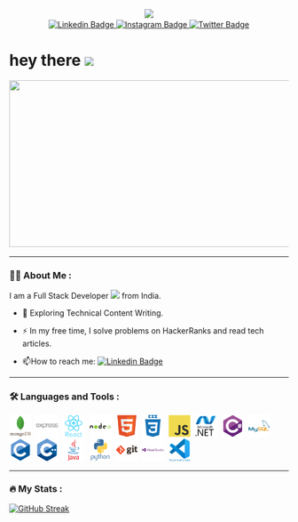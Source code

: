       
<div id="topImage" align="center">
      <img src="https://media.giphy.com/media/M9gbBd9nbDrOTu1Mqx/giphy.gif" width:"120" height="120"/>
 </div> 
 <div id="badges" align="center">
      <a href="https://www.linkedin.com/in/akd-kr53/">
            <img src="https://img.shields.io/badge/LinkedIn-blue?logo=linkedin&logoColor=white&style=for-the-badge" alt="Linkedin Badge"/>
      </a>
      <a href="https://www.instagram.com/kr.ak53/">
            <img src="https://img.shields.io/badge/Instagram-red?logo=instagram&logoColor=white&style=for-the-badge" alt="Instagram Badge"/>
      </a>
      <a href="https://twitter.com/ak53yahoo/">
           <img src="https://img.shields.io/badge/Twitter-blue?style=for-the-badge&logo=twitter&logoColor=white" alt="Twitter Badge"/>
      </a>
 </div>     
 <h1>
  hey there
  <img src="https://media.giphy.com/media/hvRJCLFzcasrR4ia7z/giphy.gif" width="30px"/>
</h1>
<div align="center">
  <img src="https://media.giphy.com/media/dWesBcTLavkZuG35MI/giphy.gif" width="600" height="300"/>
</div>

---

### :man_technologist: About Me :

I am a Full Stack Developer <img src="https://media.giphy.com/media/WUlplcMpOCEmTGBtBW/giphy.gif" width="30"> from India.
<!-- - :telescope: I’m working as a Software Engineer and contributing to frontend and backend for building web applications.
 -->
- :seedling: Exploring Technical Content Writing.

- :zap: In my free time, I solve problems on HackerRanks and read tech articles.

- :mailbox:How to reach me: [![Linkedin Badge](https://img.shields.io/badge/-Abhishek-blue?style=flat&logo=Linkedin&logoColor=white)](https://www.linkedin.com/in/akd-kr53/)

---

### :hammer_and_wrench: Languages and Tools :

<div>
  <img src="https://github.com/devicons/devicon/blob/master/icons/mongodb/mongodb-original-wordmark.svg" title="mongoDB" **alt="mongoDB" width="40" height="40"/>&nbsp; 
  <img src="https://github.com/devicons/devicon/blob/master/icons/express/express-original-wordmark.svg" title="Express" **alt="Express" width="40" height="40"/>&nbsp; 
  <img src="https://github.com/devicons/devicon/blob/master/icons/react/react-original-wordmark.svg" title="React" alt="React" width="40" height="40"/>&nbsp;    
  <img src="https://github.com/devicons/devicon/blob/master/icons/nodejs/nodejs-original-wordmark.svg" title="NodeJS" alt="NodeJS" width="40" height="40"/>&nbsp;
  <img src="https://github.com/devicons/devicon/blob/master/icons/html5/html5-original.svg" title="HTML5" alt="HTML" width="40" height="40"/>&nbsp;
  <img src="https://github.com/devicons/devicon/blob/master/icons/css3/css3-plain-wordmark.svg"  title="CSS3" alt="CSS" width="40" height="40"/>&nbsp;
  <img src="https://github.com/devicons/devicon/blob/master/icons/javascript/javascript-original.svg" title="JavaScript" alt="JavaScript" width="40" height="40"/>&nbsp;     
  <img src="https://github.com/devicons/devicon/blob/master/icons/dot-net/dot-net-original-wordmark.svg" title=".NET" **alt=".NET" width="40" height="40"/>&nbsp;
  <img src="https://github.com/devicons/devicon/blob/master/icons/csharp/csharp-original.svg" title="C Sharp" **alt="C Sharp" width="40" height="40"/>&nbsp;      
  <img src="https://github.com/devicons/devicon/blob/master/icons/mysql/mysql-original-wordmark.svg" title="MySQL"  alt="MySQL" width="40" height="40"/>&nbsp;
  <img src="https://github.com/devicons/devicon/blob/master/icons/c/c-original.svg" title="C" **alt="C" width="40" height="40"/>&nbsp;   
  <img src="https://github.com/devicons/devicon/blob/master/icons/cplusplus/cplusplus-original.svg" title="C++" **alt="C++" width="40" height="40"/>&nbsp;
  <img src="https://github.com/devicons/devicon/blob/master/icons/java/java-original-wordmark.svg" title="Java" alt="Java" width="40" height="40"/>&nbsp; 
  <img src="https://github.com/devicons/devicon/blob/master/icons/python/python-original-wordmark.svg" title="Python" **alt="Python" width="40" height="40"/>&nbsp;     
  <img src="https://github.com/devicons/devicon/blob/master/icons/git/git-original-wordmark.svg" title="Git" **alt="Git" width="40" height="40"/>&nbsp;
  <img src="https://github.com/devicons/devicon/blob/master/icons/visualstudio/visualstudio-plain-wordmark.svg" title="Visual Studio 2012" **alt="Visual Studio 2012" width="40" height="40"/>&nbsp;   
  <img src="https://github.com/devicons/devicon/blob/master/icons/vscode/vscode-original-wordmark.svg" title="VS Code" **alt="VS Code" width="40" height="40"/>&nbsp; 
   
</div>

---

### :fire: My Stats :
[![GitHub Streak](http://github-readme-streak-stats.herokuapp.com?user=kr53akd&theme=dark&background=000000)](https://git.io/streak-stats)
